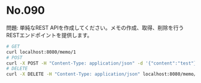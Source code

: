 # No.090

問題: 単純なREST APIを作成してください。メモの作成、取得、削除を行うRESTエンドポイントを提供します。

```bash
# GET
curl localhost:8080/memo/1
# POST
curl -X POST -H "Content-Type: application/json" -d '{"content":"test"}' localhost:8080/memo/3
# DELETE
curl -X DELETE -H "Content-Type: application/json" localhost:8080/memo/3
```
